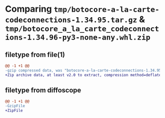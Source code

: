 # Comparing `tmp/botocore-a-la-carte-codeconnections-1.34.95.tar.gz` & `tmp/botocore_a_la_carte_codeconnections-1.34.96-py3-none-any.whl.zip`

## filetype from file(1)

```diff
@@ -1 +1 @@
-gzip compressed data, was "botocore-a-la-carte-codeconnections-1.34.95.tar", last modified: Wed May  1 01:06:18 2024, max compression
+Zip archive data, at least v2.0 to extract, compression method=deflate
```

## filetype from diffoscope

```diff
@@ -1 +1 @@
-GzipFile
+ZipFile
```

